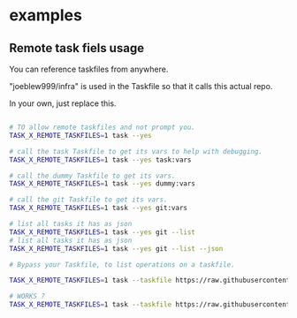# examples

## Remote task fiels usage

You can reference taskfiles from anywhere.


"joeblew999/infra" is used in the Taskfile so that it calls this actual repo.

In your own, just replace this.


```sh

# TO allow remote taskfiles and not prompt you.
TASK_X_REMOTE_TASKFILES=1 task --yes

# call the task Taskfile to get its vars to help with debugging.
TASK_X_REMOTE_TASKFILES=1 task --yes task:vars

# call the dummy Taskfile to get its vars.
TASK_X_REMOTE_TASKFILES=1 task --yes dummy:vars

# call the git Taskfile to get its vars.
TASK_X_REMOTE_TASKFILES=1 task --yes git:vars

# list all tasks it has as json
TASK_X_REMOTE_TASKFILES=1 task --yes git --list
# list all tasks it has as json
TASK_X_REMOTE_TASKFILES=1 task --yes git --list --json

# Bypass your Taskfile, to list operations on a taskfile.

TASK_X_REMOTE_TASKFILES=1 task --taskfile https://raw.githubusercontent.com/joeblew999/infra/main/taskfiles/git_taskfile.yml --list

# WORKS ?
TASK_X_REMOTE_TASKFILES=1 task --taskfile https://raw.githubusercontent.com/joeblew999/infra/main/example/Taskfile.yml --list


```